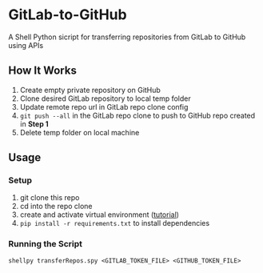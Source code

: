 # GitLab-to-GitHub
A Shell Python sicript for transferring repositories from GitLab to GitHub using APIs

## How It Works
1. Create empty private repository on GitHub
2. Clone desired GitLab repository to local temp folder
3. Update remote repo url in GitLab repo clone config
4. `git push --all` in the GitLab repo clone to push to GitHub repo created in **Step 1**
5. Delete temp folder on local machine

## Usage

### Setup
1. git clone this repo
2. cd into the repo clone
3. create and activate virtual environment ([tutorial](https://python.land/virtual-environments/virtualenv))
4. `pip install -r requirements.txt` to install dependencies

### Running the Script
`shellpy transferRepos.spy <GITLAB_TOKEN_FILE> <GITHUB_TOKEN_FILE>`

